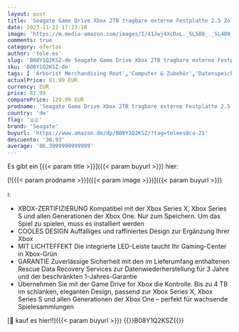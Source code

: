 ```yaml
---
layout: post
title: 'Seagate Game Drive Xbox 2TB tragbare externe Festplatte 2.5 Zoll  USB 3.0  Xbox schwarz  2 Jahre Rescue Service  Modellnr.: STKX2000400'
date: 2023-11-22 17:23:18
image: 'https://m.media-amazon.com/images/I/41Jwj4XcDxL._SL500_._SL400_.jpg'
comments: true
category: ofertas
author: 'tole.es'
slug: 'B08Y1Q2KSZ-de Seagate Game Drive Xbox 2TB tragbare externe Festplatte...'
sku: 'B08Y1Q2KSZ-de'
tags: [ 'Arborist Merchandising Root','Computer & Zubehör','Datenspeicher','Externe Datenspeicher','Externe Festplatten','Externe Speichermedien','PC gaming components','Self Service','Special Features Stores','a4cbee59-f823-40fe-831a-7de64f655f6f_0','a4cbee59-f823-40fe-831a-7de64f655f6f_9501','a4cbee59-f823-40fe-831a-7de64f655f6f_9701','seagate','🇩🇪', ]
actualPrice: 81.99 EUR
currency: EUR
price: 81.99
comparePrice: 129.99 EUR
prodname: 'Seagate Game Drive Xbox 2TB tragbare externe Festplatte 2.5 Zoll  USB 3.0  Xbox schwarz  2 Jahre Rescue Service  Modellnr.: STKX2000400'
country: 'de'
flag: '🇩🇪'
brand: 'Seagate'
buyurl: 'https://www.amazon.de/dp/B08Y1Q2KSZ/?tag=tolees0ca-21'
descuento: '36.93'
average: '86.3999999999999'
---
```


Es gibt ein [{{< param title >}}]({{< param buyurl >}}) hier:

[![{{< param prodname >}}]({{< param image >}})]({{< param buyurl >}})

ℹ️:

- XBOX-ZERTIFIZIERUNG Kompatibel mit der Xbox Series X, Xbox Series S und allen Generationen der Xbox One. Nur zum Speichern. Um das Spiel zu spielen, muss es installiert werden
- COOLES DESIGN Auffälliges und raffiniertes Design zur Ergänzung Ihrer Xbox
- MIT LICHTEFFEKT Die integrierte LED-Leiste taucht Ihr Gaming-Center in Xbox-Grün
- GARANTIE Zuverlässige Sicherheit mit den im Lieferumfang enthaltenen Rescue Data Recovery Services zur Datenwiederherstellung für 3 Jahre und der beschränkten 1-Jahres-Garantie
- Übernehmen Sie mit der Game Drive for Xbox die Kontrolle. Bis zu 4 TB im schlanken, eleganten Design, passend zur Xbox Series X, Xbox Series S und allen Generationen der Xbox One – perfekt für wachsende Spielesammlungen

[🛒 kauf es hier!!]({{< param buyurl >}})
{{<world>}}B08Y1Q2KSZ{{</world>}}
